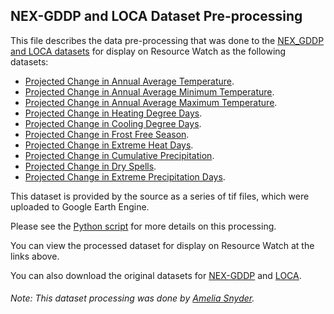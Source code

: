 ## NEX-GDDP and LOCA Dataset Pre-processing
This file describes the data pre-processing that was done to the [NEX_GDDP and LOCA datasets](https://doi.org/10.46830/writn.19.00117) for display on Resource Watch as the following datasets:

- [Projected Change in Annual Average Temperature](https://resourcewatch.org/data/explore/4ca6826c-718d-457d-b4e2-e9277d7ed62c).
- [Projected Change in Annual Average Minimum Temperature](https://resourcewatch.org/data/explore/3d8e2e82-b33a-4898-90e5-6e4a1d007b82).
- [Projected Change in Annual Average Maximum Temperature](https://resourcewatch.org/data/explore/c4b12251-2d61-458f-a2c0-096c37901ade).
- [Projected Change in Heating Degree Days](https://resourcewatch.org/data/explore/1d2f4eae-10e1-4ea6-980c-501b34106de2).
- [Projected Change in Cooling Degree Days](https://resourcewatch.org/data/explore/6fa000b5-8d91-46c8-8502-07427bc5eafc).
- [Projected Change in Frost Free Season](https://resourcewatch.org/data/explore/d3f512c0-fbb0-47d5-9ac9-a452574c8e58).
- [Projected Change in Extreme Heat Days](https://resourcewatch.org/data/explore/3941bbba-181b-434a-84c3-fcdfa5234735).
- [Projected Change in Cumulative Precipitation](https://resourcewatch.org/data/explore/faf79d2c-5e54-4591-9d70-4bd1029c18e6).
- [Projected Change in Dry Spells](https://resourcewatch.org/data/explore/d0f46576-411d-48aa-8df8-d89a3792cdce).
- [Projected Change in Extreme Precipitation Days](https://resourcewatch.org/data/explore/66d28bbc-1e6e-4156-9ba2-875ecab665af).

This dataset is provided by the source as a series of tif files, which were uploaded to Google Earth Engine.

Please see the [Python script](https://github.com/resource-watch/data-pre-processing/blob/master/cli_050-059_066-075_nexgddp_and_loca/cli_050-059_066-075_nexgddp_and_loca_processing.py) for more details on this processing.

You can view the processed dataset for display on Resource Watch at the links above.

You can also download the original datasets for [NEX-GDDP](https://wri-public-data.s3.amazonaws.com/resourcewatch/raster/nexgddp.zip) and [LOCA](https://wri-public-data.s3.amazonaws.com/resourcewatch/raster/loca.zip).

###### Note: This dataset processing was done by [Amelia Snyder](https://www.wri.org/profile/amelia-snyder).